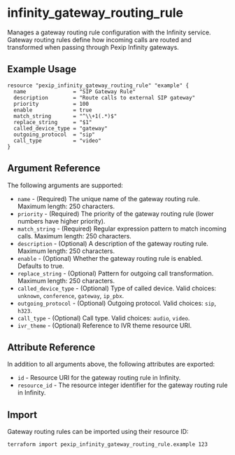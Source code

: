 # infinity_gateway_routing_rule

Manages a gateway routing rule configuration with the Infinity service. Gateway routing rules define how incoming calls are routed and transformed when passing through Pexip Infinity gateways.

## Example Usage

```hcl
resource "pexip_infinity_gateway_routing_rule" "example" {
  name               = "SIP Gateway Rule"
  description        = "Route calls to external SIP gateway"
  priority           = 100
  enable             = true
  match_string       = "^\\+1(.*)$"
  replace_string     = "$1"
  called_device_type = "gateway"
  outgoing_protocol  = "sip"
  call_type          = "video"
}
```

## Argument Reference

The following arguments are supported:

* `name` - (Required) The unique name of the gateway routing rule. Maximum length: 250 characters.
* `priority` - (Required) The priority of the gateway routing rule (lower numbers have higher priority).
* `match_string` - (Required) Regular expression pattern to match incoming calls. Maximum length: 250 characters.
* `description` - (Optional) A description of the gateway routing rule. Maximum length: 250 characters.
* `enable` - (Optional) Whether the gateway routing rule is enabled. Defaults to true.
* `replace_string` - (Optional) Pattern for outgoing call transformation. Maximum length: 250 characters.
* `called_device_type` - (Optional) Type of called device. Valid choices: `unknown`, `conference`, `gateway`, `ip_pbx`.
* `outgoing_protocol` - (Optional) Outgoing protocol. Valid choices: `sip`, `h323`.
* `call_type` - (Optional) Call type. Valid choices: `audio`, `video`.
* `ivr_theme` - (Optional) Reference to IVR theme resource URI.

## Attribute Reference

In addition to all arguments above, the following attributes are exported:

* `id` - Resource URI for the gateway routing rule in Infinity.
* `resource_id` - The resource integer identifier for the gateway routing rule in Infinity.

## Import

Gateway routing rules can be imported using their resource ID:

```bash
terraform import pexip_infinity_gateway_routing_rule.example 123
```